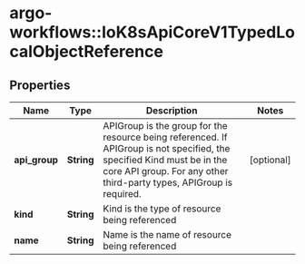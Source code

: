# argo-workflows::IoK8sApiCoreV1TypedLocalObjectReference

## Properties
Name | Type | Description | Notes
------------ | ------------- | ------------- | -------------
**api_group** | **String** | APIGroup is the group for the resource being referenced. If APIGroup is not specified, the specified Kind must be in the core API group. For any other third-party types, APIGroup is required. | [optional] 
**kind** | **String** | Kind is the type of resource being referenced | 
**name** | **String** | Name is the name of resource being referenced | 


